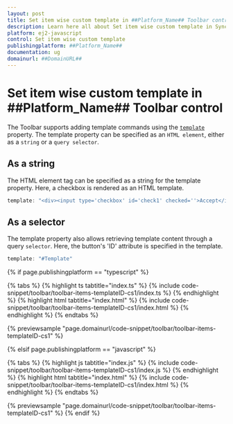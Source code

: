 ```yaml
---
layout: post
title: Set item wise custom template in ##Platform_Name## Toolbar control | Syncfusion
description: Learn here all about Set item wise custom template in Syncfusion ##Platform_Name## Toolbar control of Syncfusion Essential JS 2 and more.
platform: ej2-javascript
control: Set item wise custom template 
publishingplatform: ##Platform_Name##
documentation: ug
domainurl: ##DomainURL##
---
```


# Set item wise custom template in ##Platform_Name## Toolbar control

The Toolbar supports adding template commands using the [`template`](../../api/toolbar/item#template) property. The template property can be specified as an `HTML element`, either as a `string` or a `query selector`.

## As a string

The HTML element tag can be specified as a string for the template property. Here, a checkbox is rendered as an HTML template.

```ts
template: "<div><input type='checkbox' id='check1' checked=''>Accept</input></div>"

```

## As a selector

The template property also allows retrieving template content through a query `selector`. Here, the button's 'ID' attribute is specified in the template.

```ts
template: "#Template"

```

{% if page.publishingplatform == "typescript" %}

 {% tabs %}
{% highlight ts tabtitle="index.ts" %}
{% include code-snippet/toolbar/toolbar-items-templateID-cs1/index.ts %}
{% endhighlight %}
{% highlight html tabtitle="index.html" %}
{% include code-snippet/toolbar/toolbar-items-templateID-cs1/index.html %}
{% endhighlight %}
{% endtabs %}
        
{% previewsample "page.domainurl/code-snippet/toolbar/toolbar-items-templateID-cs1" %}

{% elsif page.publishingplatform == "javascript" %}

{% tabs %}
{% highlight js tabtitle="index.js" %}
{% include code-snippet/toolbar/toolbar-items-templateID-cs1/index.js %}
{% endhighlight %}
{% highlight html tabtitle="index.html" %}
{% include code-snippet/toolbar/toolbar-items-templateID-cs1/index.html %}
{% endhighlight %}
{% endtabs %}

{% previewsample "page.domainurl/code-snippet/toolbar/toolbar-items-templateID-cs1" %}
{% endif %}